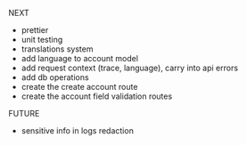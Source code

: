 NEXT
- prettier
- unit testing
- translations system
- add language to account model
- add request context (trace, language), carry into api errors
- add db operations
- create the create account route
- create the account field validation routes

FUTURE
- sensitive info in logs redaction